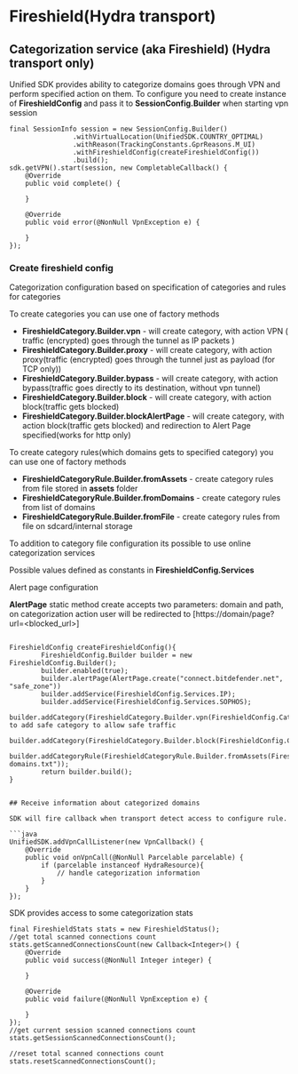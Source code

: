 # Fireshield\(Hydra transport\)

## Categorization service \(aka Fireshield\) \(Hydra transport only\)

Unified SDK provides ability to categorize domains goes through VPN and perform specified action on them. To configure you need to create instance of **FireshieldConfig** and pass it to **SessionConfig.Builder** when starting vpn session

```text
final SessionInfo session = new SessionConfig.Builder()
                .withVirtualLocation(UnifiedSDK.COUNTRY_OPTIMAL)
                .withReason(TrackingConstants.GprReasons.M_UI)
                .withFireshieldConfig(createFireshieldConfig())
                .build();
sdk.getVPN().start(session, new CompletableCallback() {
    @Override
    public void complete() {

    }

    @Override
    public void error(@NonNull VpnException e) {

    }
});
```

### Create fireshield config

Categorization configuration based on specification of categories and rules for categories

To create categories you can use one of factory methods

* **FireshieldCategory.Builder.vpn** - will create category, with action VPN \( traffic \(encrypted\) goes through the tunnel as IP packets \)
* **FireshieldCategory.Builder.proxy** - will create category, with action proxy\(traffic \(encrypted\) goes through the tunnel just as payload \(for TCP only\)\)
* **FireshieldCategory.Builder.bypass** - will create category, with action bypass\(traffic goes directly to its destination, without vpn tunnel\)
* **FireshieldCategory.Builder.block** - will create category, with action block\(traffic gets blocked\)
* **FireshieldCategory.Builder.blockAlertPage** - will create category, with action block\(traffic gets blocked\) and redirection to Alert Page specified\(works for http only\)

To create category rules\(which domains gets to specified category\) you can use one of factory methods

* **FireshieldCategoryRule.Builder.fromAssets** - create category rules from file stored in **assets** folder
* **FireshieldCategoryRule.Builder.fromDomains** - create category rules from list of domains
* **FireshieldCategoryRule.Builder.fromFile** - create category rules from file on sdcard/internal storage

To addition to category file configuration its possible to use online categorization services

Possible values defined as constants in **FireshieldConfig.Services**

Alert page configuration

**AlertPage** static method create accepts two parameters: domain and path, on categorization action user will be redirected to \[https://domain/page?url=&lt;blocked\_url&gt;\]

```text

FireshieldConfig createFireshieldConfig(){
        FireshieldConfig.Builder builder = new FireshieldConfig.Builder();
        builder.enabled(true);
        builder.alertPage(AlertPage.create("connect.bitdefender.net", "safe_zone"))
        builder.addService(FireshieldConfig.Services.IP);
        builder.addService(FireshieldConfig.Services.SOPHOS);
        builder.addCategory(FireshieldCategory.Builder.vpn(FireshieldConfig.Categories.SAFE));//need to add safe category to allow safe traffic
        builder.addCategory(FireshieldCategory.Builder.block(FireshieldConfig.Categories.MALWARE));
        builder.addCategoryRule(FireshieldCategoryRule.Builder.fromAssets(FireshieldConfig.Categories.MALWARE,"malware-domains.txt"));
        return builder.build();
}


## Receive information about categorized domains

SDK will fire callback when transport detect access to configure rule.

```java
UnifiedSDK.addVpnCallListener(new VpnCallback() {
    @Override
    public void onVpnCall(@NonNull Parcelable parcelable) {
        if (parcelable instanceof HydraResource){
            // handle categorization information
        }
    }
});
```

SDK provides access to some categorization stats

```text
final FireshieldStats stats = new FireshieldStatus();
//get total scanned connections count
stats.getScannedConnectionsCount(new Callback<Integer>() {
    @Override
    public void success(@NonNull Integer integer) {

    }

    @Override
    public void failure(@NonNull VpnException e) {

    }
});
//get current session scanned connections count
stats.getSessionScannedConnectionsCount();

//reset total scanned connections count
stats.resetScannedConnectionsCount();
```

## 

